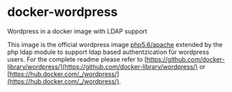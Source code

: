# docker-wordpress
Wordpress in a docker image with LDAP support

This image is the official wordpress image [php5.6/apache](https://github.com/docker-library/wordpress/blob/3a1ca61731e6070764d5b7235e3b6617798b8af8/php5.6/apache/Dockerfile) extended by the php ldap module to support ldap based authentzication für wordpress users.
For the complete readme please refer to [https://github.com/docker-library/wordpress/](https://github.com/docker-library/wordpress/) or [https://hub.docker.com/_/wordpress/](https://hub.docker.com/_/wordpress/).
